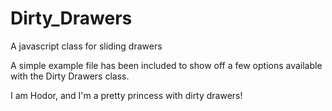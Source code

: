 # Dirty_Drawers
A javascript class for sliding drawers

A simple example file has been included to show off a few options available with the Dirty Drawers class.

I am Hodor, and I'm a pretty princess with dirty drawers!